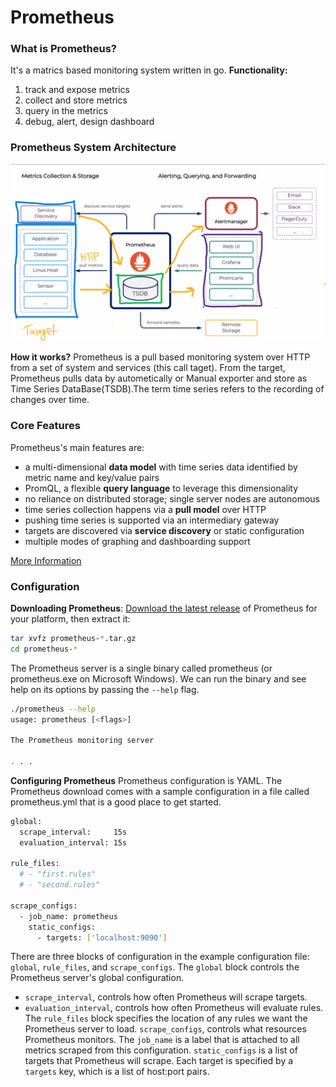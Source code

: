 # Prometheus
### What is Prometheus?
It's a matrics based monitoring system written in go. 
**Functionality:**
1. track and expose metrics
2. collect and store metrics
3. query in the metrics
4. debug, alert, design dashboard


### Prometheus System Architecture
![Prometheus System Architecture](architechture.png)

**How it works?**
Prometheus is a pull based monitoring system over HTTP from a set of system and services (this call taget).
From the target, Prometheus pulls data by autometically or Manual exporter and store as Time Series DataBase(TSDB).The term time series refers to the recording of changes over time. 

### **Core Features**
Prometheus's main features are:

- a multi-dimensional **data model** with time series data identified by metric name and key/value pairs
- PromQL, a flexible **query language** to leverage this dimensionality
- no reliance on distributed storage; single server nodes are autonomous
- time series collection happens via a **pull model** over HTTP
- pushing time series is supported via an intermediary gateway
- targets are discovered via **service discovery** or static configuration
- multiple modes of graphing and dashboarding support

[More Information](https://prometheus.io/docs/introduction/overview/)

### Configuration

**Downloading Prometheus**: 
[Download the latest release](https://prometheus.io/download/) of Prometheus for your platform, then extract it:
```bash
tar xvfz prometheus-*.tar.gz
cd prometheus-*
```
The Prometheus server is a single binary called prometheus (or prometheus.exe on Microsoft Windows). We can run the binary and see help on its options by passing the `--help` flag.

```bash
./prometheus --help
usage: prometheus [<flags>]

The Prometheus monitoring server

. . .

```
**Configuring Prometheus**
Prometheus configuration is YAML. The Prometheus download comes with a sample configuration in a file called prometheus.yml that is a good place to get started.
```bash
global:
  scrape_interval:     15s
  evaluation_interval: 15s

rule_files:
  # - "first.rules"
  # - "second.rules"

scrape_configs:
  - job_name: prometheus
    static_configs:
      - targets: ['localhost:9090']
```

There are three blocks of configuration in the example configuration file: `global`, `rule_files`, and `scrape_configs`.
The `global` block controls the Prometheus server's global configuration.
- `scrape_interval`, controls how often Prometheus will scrape targets.
- `evaluation_interval`, controls how often Prometheus will evaluate rules.
The `rule_files` block specifies the location of any rules we want the Prometheus server to load.
`scrape_configs`, controls what resources Prometheus monitors. 
The `job_name` is a label that is attached to all metrics scraped from this configuration.
`static_configs` is a list of targets that Prometheus will scrape. Each target is specified by a `targets` key, which is a list of host:port pairs.




